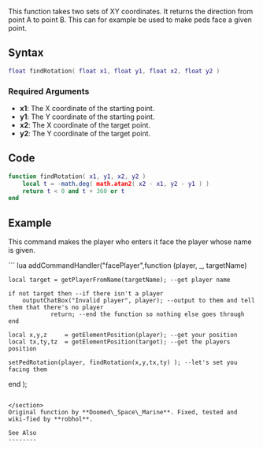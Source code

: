 <lowercasetitle></lowercasetitle>

This function takes two sets of XY coordinates. It returns the direction from point A to point B. This can for example be used to make peds face a given point.

Syntax
------

``` lua
float findRotation( float x1, float y1, float x2, float y2 )
```

### Required Arguments

-   **x1**: The X coordinate of the starting point.
-   **y1**: The Y coordinate of the starting point.
-   **x2**: The X coordinate of the target point.
-   **y2**: The Y coordinate of the target point.

Code
----

``` lua
function findRotation( x1, y1, x2, y2 ) 
    local t = -math.deg( math.atan2( x2 - x1, y2 - y1 ) )
    return t < 0 and t + 360 or t
end
```

Example
-------

This command makes the player who enters it face the player whose name is given.

<section name="Server-side example" class="server" show="true">
``` lua
addCommandHandler("facePlayer",function (player, _, targetName)

    local target = getPlayerFromName(targetName); --get player name
    
    if not target then --if there isn't a player
        outputChatBox("Invalid player", player); --output to them and tell them that there's no player
                return; --end the function so nothing else goes through
    end

    local x,y,z     = getElementPosition(player); --get your position
    local tx,ty,tz  = getElementPosition(target); --get the players position
    
    setPedRotation(player, findRotation(x,y,tx,ty) ); --let's set you facing them

end
);
```

</section>
Original function by **Doomed\_Space\_Marine**. Fixed, tested and wiki-fied by **robhol**.

See Also
--------
